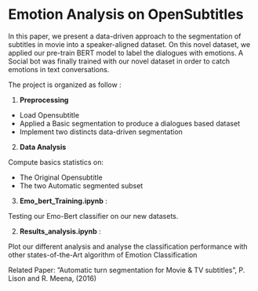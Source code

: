 # Emotion Analysis on OpenSubtitles

In this paper, we present a data-driven approach to the segmentation of subtitles in movie into a speaker-aligned dataset. On this novel dataset, we applied our pre-train BERT model to label the dialogues with emotions. A Social bot was finally trained with our novel dataset in order to catch emotions in text conversations.

The project is organized as follow : 

1. **Preprocessing**
* Load Opensubtitle
* Applied a Basic segmentation to produce a dialogues based dataset 
* Implement two distincts data-driven segmentation

2. **Data Analysis**

Compute basics statistics on:
* The Original Opensubtitle
* The two Automatic segmented subset

3. **Emo_bert_Training.ipynb**  :

Testing our Emo-Bert classifier on our new datasets.

2. **Results_analysis.ipynb** : 

Plot our different analysis and analyse the classification performance with other states-of-the-Art algorithm of Emotion Classification

Related Paper:
”Automatic turn segmentation for Movie & TV subtitles”, P. Lison and R. Meena, (2016)




